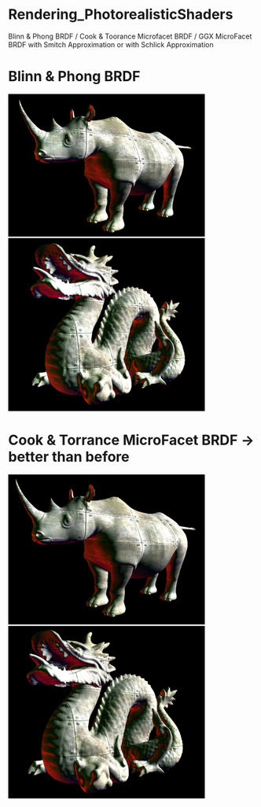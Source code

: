 # Rendering_PhotorealisticShaders
Blinn &amp; Phong BRDF / Cook &amp; Toorance Microfacet BRDF / GGX MicroFacet BRDF with Smitch Approximation or with Schlick Approximation

# Blinn & Phong BRDF
<img src="https://github.com/BiPaulEr/Rendering_PhotorealisticShaders/blob/master/RBlinnPhongBRDF.JPG" alt ="Home Screen" style="float: lesft; margin-right: 10px;" width="400"/><img src="https://github.com/BiPaulEr/Rendering_PhotorealisticShaders/blob/master/BlinnPhongBRDFdragon.JPG" alt ="Home Screen" style="float: lesft; margin-right: 10px;" width="400"/>

# Cook & Torrance MicroFacet BRDF -> better than before
<img src="https://github.com/BiPaulEr/Rendering_PhotorealisticShaders/blob/master/RCookTorranceMicroFacetBRDF.JPG" alt ="Home Screen" style="float: lesft; margin-right: 10px;" width="400"/><img src="https://github.com/BiPaulEr/Rendering_PhotorealisticShaders/blob/master/CookTorranceMicroFacetBRDF.JPG" alt ="Home Screen" style="float: lesft; margin-right: 10px;" width="400"/>
